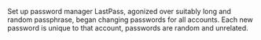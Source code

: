 Set up password manager LastPass, agonized over suitably long and random passphrase, began changing passwords for all accounts. Each new password is unique to that account, passwords are random and unrelated.